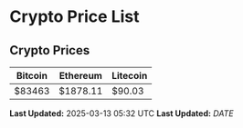 # Crypto Price List

## Crypto Prices
| Bitcoin | Ethereum | Litecoin |
| ------- | -------- | -------- |
| $83463 | $1878.11 | $90.03 |
**Last Updated:** 2025-03-13 05:32 UTC
**Last Updated:** $DATE$

